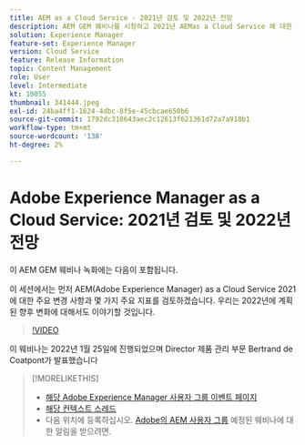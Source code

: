 ```yaml
---
title: AEM as a Cloud Service - 2021년 검토 및 2022년 전망
description: AEM GEM 웨비나를 시청하고 2021년 AEMas a Cloud Service 에 대한 리뷰를 확인하십시오. 2022년에 제공할 기능에 대한 개요도 살펴보십시오.
solution: Experience Manager
feature-set: Experience Manager
version: Cloud Service
feature: Release Information
topic: Content Management
role: User
level: Intermediate
kt: 10055
thumbnail: 341444.jpeg
exl-id: 24ba4ff1-1624-4dbc-8f5e-45cbcae650b6
source-git-commit: 1792dc318643aec2c12613f621361d72a7a918b1
workflow-type: tm+mt
source-wordcount: '138'
ht-degree: 2%

---
```


# Adobe Experience Manager as a Cloud Service: 2021년 검토 및 2022년 전망

이 AEM GEM 웨비나 녹화에는 다음이 포함됩니다.

이 세션에서는 먼저 AEM(Adobe Experience Manager) as a Cloud Service 2021에 대한 주요 변경 사항과 몇 가지 주요 지표를 검토하겠습니다. 우리는 2022년에 계획된 향후 변화에 대해서도 이야기할 것입니다.

>[!VIDEO](https://video.tv.adobe.com/v/341444/?quality=12&learn=on)

이 웨비나는 2022년 1월 25일에 진행되었으며 Director 제품 관리 부문 Bertrand de Coatpont가 발표했습니다

>[!MORELIKETHIS]
>
>* [해당 Adobe Experience Manager 사용자 그룹 이벤트 페이지](https://experienceleaguecommunities.adobe.com/t5/adobe-experience-manager-blogs/aem-gems-adobe-experience-manager-aem-as-a-cloud-service-2021/ba-p/437266)
>* [해당 컨텍스트 스레드](https://adobe.ly/3rqbSOz)
>* 다음 위치에 등록하십시오. [Adobe의 AEM 사용자 그룹](https://aem-augs.adobe.com/) 예정된 웨비나에 대한 알림을 받으려면.
